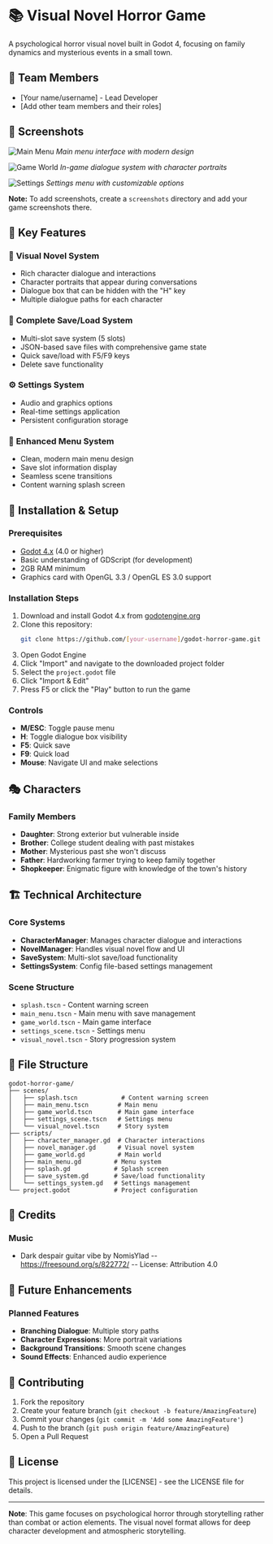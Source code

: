 # 📚 Visual Novel Horror Game

A psychological horror visual novel built in Godot 4, focusing on family dynamics and mysterious events in a small town.

## 👥 **Team Members**
- [Your name/username] - Lead Developer
- [Add other team members and their roles]

## 📸 **Screenshots**
![Main Menu](screenshots/main_menu.png)
*Main menu interface with modern design*

![Game World](screenshots/game_world.png)
*In-game dialogue system with character portraits*

![Settings](screenshots/settings.png)
*Settings menu with customizable options*

**Note:** To add screenshots, create a `screenshots` directory and add your game screenshots there.

## 🌟 **Key Features**

### 📖 **Visual Novel System**
- Rich character dialogue and interactions
- Character portraits that appear during conversations
- Dialogue box that can be hidden with the "H" key
- Multiple dialogue paths for each character

### 💾 **Complete Save/Load System**
- Multi-slot save system (5 slots)
- JSON-based save files with comprehensive game state
- Quick save/load with F5/F9 keys
- Delete save functionality

### ⚙️ **Settings System**
- Audio and graphics options
- Real-time settings application
- Persistent configuration storage

### 🎯 **Enhanced Menu System**
- Clean, modern main menu design
- Save slot information display
- Seamless scene transitions
- Content warning splash screen

## 🚀 **Installation & Setup**

### **Prerequisites**
- [Godot 4.x](https://godotengine.org/download) (4.0 or higher)
- Basic understanding of GDScript (for development)
- 2GB RAM minimum
- Graphics card with OpenGL 3.3 / OpenGL ES 3.0 support

### **Installation Steps**
1. Download and install Godot 4.x from [godotengine.org](https://godotengine.org/download)
2. Clone this repository:
   ```bash
   git clone https://github.com/[your-username]/godot-horror-game.git
   ```
3. Open Godot Engine
4. Click "Import" and navigate to the downloaded project folder
5. Select the `project.godot` file
6. Click "Import & Edit"
7. Press F5 or click the "Play" button to run the game

### **Controls**
- **M/ESC**: Toggle pause menu
- **H**: Toggle dialogue box visibility
- **F5**: Quick save
- **F9**: Quick load
- **Mouse**: Navigate UI and make selections

## 🎭 **Characters**

### **Family Members**
- **Daughter**: Strong exterior but vulnerable inside
- **Brother**: College student dealing with past mistakes
- **Mother**: Mysterious past she won't discuss
- **Father**: Hardworking farmer trying to keep family together
- **Shopkeeper**: Enigmatic figure with knowledge of the town's history

## 🏗️ **Technical Architecture**

### **Core Systems**
- **CharacterManager**: Manages character dialogue and interactions
- **NovelManager**: Handles visual novel flow and UI
- **SaveSystem**: Multi-slot save/load functionality
- **SettingsSystem**: Config file-based settings management

### **Scene Structure**
- `splash.tscn` - Content warning screen
- `main_menu.tscn` - Main menu with save management
- `game_world.tscn` - Main game interface
- `settings_scene.tscn` - Settings menu
- `visual_novel.tscn` - Story progression system

## 📁 **File Structure**

```
godot-horror-game/
├── scenes/
│   ├── splash.tscn            # Content warning screen
│   ├── main_menu.tscn        # Main menu
│   ├── game_world.tscn       # Main game interface
│   ├── settings_scene.tscn   # Settings menu
│   └── visual_novel.tscn     # Story system
├── scripts/
│   ├── character_manager.gd  # Character interactions
│   ├── novel_manager.gd      # Visual novel system
│   ├── game_world.gd         # Main world
│   ├── main_menu.gd         # Menu system
│   ├── splash.gd            # Splash screen
│   ├── save_system.gd       # Save/load functionality
│   └── settings_system.gd   # Settings management
└── project.godot            # Project configuration
```

## 🎵 **Credits**

### **Music**
- Dark despair guitar vibe by NomisYlad -- https://freesound.org/s/822772/ -- License: Attribution 4.0

## 🔮 **Future Enhancements**

### **Planned Features**
- **Branching Dialogue**: Multiple story paths
- **Character Expressions**: More portrait variations
- **Background Transitions**: Smooth scene changes
- **Sound Effects**: Enhanced audio experience

## 📝 **Contributing**
1. Fork the repository
2. Create your feature branch (`git checkout -b feature/AmazingFeature`)
3. Commit your changes (`git commit -m 'Add some AmazingFeature'`)
4. Push to the branch (`git push origin feature/AmazingFeature`)
5. Open a Pull Request

## 📄 **License**
This project is licensed under the [LICENSE] - see the LICENSE file for details.

---

**Note**: This game focuses on psychological horror through storytelling rather than combat or action elements. The visual novel format allows for deep character development and atmospheric storytelling.